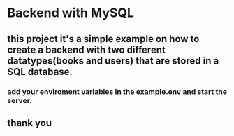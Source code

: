 # Backend with MySQL
## this project it's a simple example on how to create a backend with two different datatypes(books and users) that are stored in a SQL database.
### add your enviroment variables in the example.env and start the server.

## thank you
